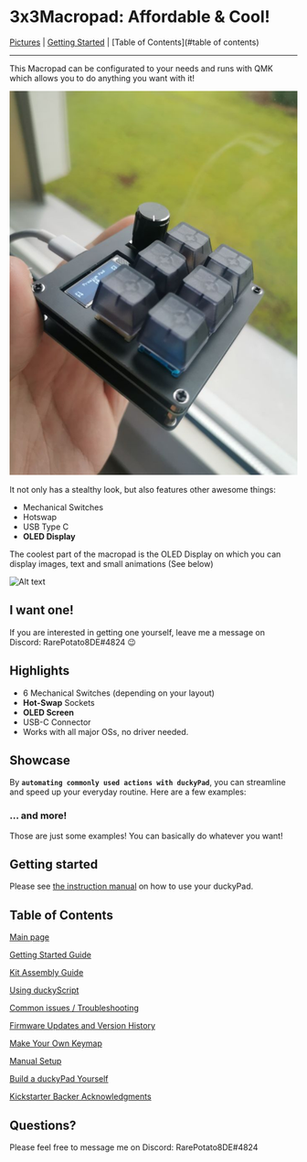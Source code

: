 # 3x3Macropad: Affordable & Cool!

[Pictures](pictures.md) | [Getting Started](getting_started.md) | [Table of Contents](#table of contents)

----

This Macropad can be configurated to your needs and runs with QMK which allows you to do anything you want with it!

![Alt text](resources/title.png)

It not only has a stealthy look, but also features other awesome things:

* Mechanical Switches
* Hotswap
* USB Type C
* **OLED Display**

The coolest part of the macropad is the OLED Display on which you can display images, text and small animations (See below)

![Alt text](resources/animation-bongocat.gif)

## I want one!

If you are interested in getting one yourself, leave me a message on Discord: RarePotato8DE#4824 😉

## Highlights

* 6 Mechanical Switches (depending on your layout)
* **Hot-Swap** Sockets
* **OLED Screen**
* USB-C Connector
* Works with all major OSs, no driver needed.

## Showcase

By **`automating commonly used actions with duckyPad`**, you can streamline and speed up your everyday routine. Here are a few examples:

### ... and more!

Those are just some examples! You can basically do whatever you want!

## Getting started

Please see [the instruction manual](./getting_started.md) on how to use your duckyPad.

## Table of Contents

[Main page](README.md)

[Getting Started Guide](getting_started.md)

[Kit Assembly Guide](kit_assembly_guide.md)

[Using duckyScript](duckyscript_info.md)

[Common issues / Troubleshooting](troubleshooting.md)

[Firmware Updates and Version History](firmware_updates_and_version_history.md)

[Make Your Own Keymap](./keymap_instructions.md)

[Manual Setup](./manual_setup.md)

[Build a duckyPad Yourself](build_it_yourself.md)

[Kickstarter Backer Acknowledgments](kickstarter_backers.md)

## Questions?

Please feel free to message me on Discord: RarePotato8DE#4824

